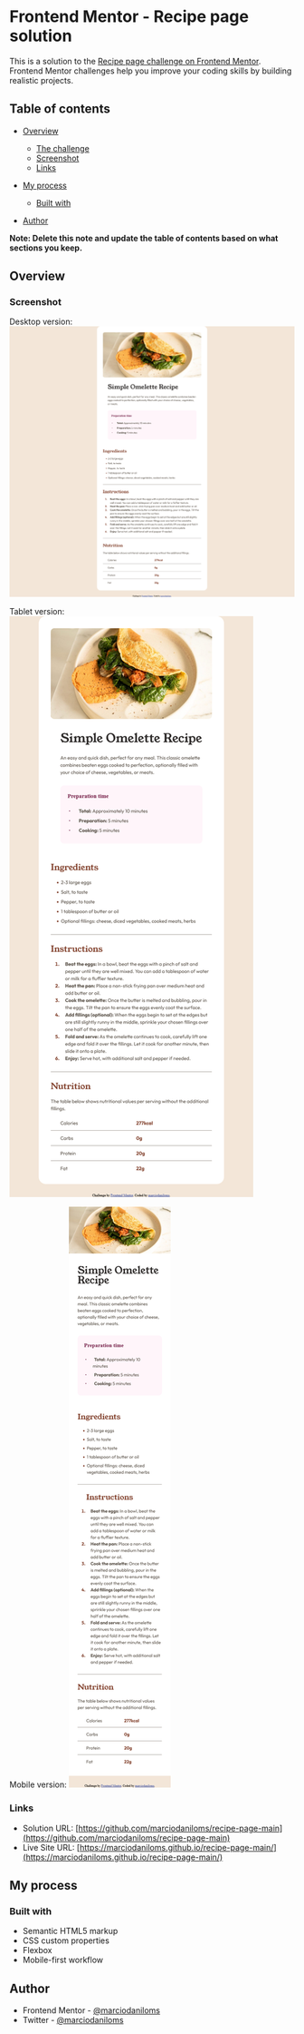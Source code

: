 # Frontend Mentor - Recipe page solution

This is a solution to the [Recipe page challenge on Frontend Mentor](https://www.frontendmentor.io/challenges/recipe-page-KiTsR8QQKm). Frontend Mentor challenges help you improve your coding skills by building realistic projects. 

## Table of contents

- [Overview](#overview)
  - [The challenge](#the-challenge)
  - [Screenshot](#screenshot)
  - [Links](#links)
- [My process](#my-process)
  - [Built with](#built-with)

- [Author](#author)


**Note: Delete this note and update the table of contents based on what sections you keep.**

## Overview

### Screenshot

Desktop version:
![](./design/Desktop%20Screenshot%202024-08-05%20at%2014-38-28%20Frontend%20Mentor%20Recipe%20page.png)

Tablet version:
![](./design/Tablet%20Screenshot%202024-08-05%20at%2014-45-46%20Frontend%20Mentor%20Recipe%20page.png)

Mobile version:
![](./design/Mobile%20Screenshot%202024-08-05%20at%2014-38-58%20Frontend%20Mentor%20Recipe%20page.png)

### Links

- Solution URL: [https://github.com/marciodaniloms/recipe-page-main](https://github.com/marciodaniloms/recipe-page-main)
- Live Site URL: [https://marciodaniloms.github.io/recipe-page-main/](https://marciodaniloms.github.io/recipe-page-main/)

## My process

### Built with

- Semantic HTML5 markup
- CSS custom properties
- Flexbox
- Mobile-first workflow



## Author


- Frontend Mentor - [@marciodaniloms](https://www.frontendmentor.io/profile/yourusername)
- Twitter - [@marciodaniloms](https://www.twitter.com/yourusername)



